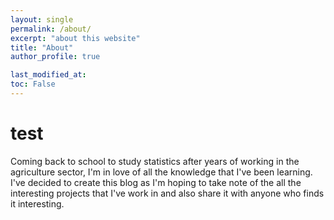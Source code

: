 ```yaml
---
layout: single
permalink: /about/
excerpt: "about this website"
title: "About"
author_profile: true

last_modified_at:
toc: False
---
```


# test

Coming back to school to study statistics after years of working in the agriculture sector, I'm in love of all the knowledge that I've been learning. I've decided to create this blog as I'm hoping to take note of the all the interesting projects that I've work in and also share it with anyone who finds it interesting.    
